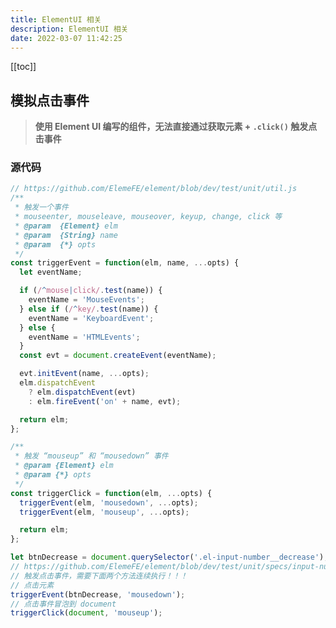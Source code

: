 ```yaml
---
title: ElementUI 相关
description: ElementUI 相关
date: 2022-03-07 11:42:25
---
```


[[toc]]

## 模拟点击事件

> **使用 Element UI 编写的组件，无法直接通过获取元素 + `.click()` 触发点击事件**


<Step
  title="尝试历程"
  :data="[
    `.click() 直接触发——失败`,
    `document.createEvent() 专业模拟——失败`,
    `<strong>阅读 Element UI 的单元测试源码——成功</strong>`
  ]"
/>

### 源代码

```js
// https://github.com/ElemeFE/element/blob/dev/test/unit/util.js
/**
 * 触发一个事件
 * mouseenter, mouseleave, mouseover, keyup, change, click 等
 * @param  {Element} elm
 * @param  {String} name
 * @param  {*} opts
 */
const triggerEvent = function(elm, name, ...opts) {
  let eventName;

  if (/^mouse|click/.test(name)) {
    eventName = 'MouseEvents';
  } else if (/^key/.test(name)) {
    eventName = 'KeyboardEvent';
  } else {
    eventName = 'HTMLEvents';
  }
  const evt = document.createEvent(eventName);

  evt.initEvent(name, ...opts);
  elm.dispatchEvent
    ? elm.dispatchEvent(evt)
    : elm.fireEvent('on' + name, evt);

  return elm;
};

/**
 * 触发 “mouseup” 和 “mousedown” 事件
 * @param {Element} elm
 * @param {*} opts
 */
const triggerClick = function(elm, ...opts) {
  triggerEvent(elm, 'mousedown', ...opts);
  triggerEvent(elm, 'mouseup', ...opts);

  return elm;
};

let btnDecrease = document.querySelector('.el-input-number__decrease');
// https://github.com/ElemeFE/element/blob/dev/test/unit/specs/input-number.spec.js#L128
// 触发点击事件，需要下面两个方法连续执行！！！
// 点击元素
triggerEvent(btnDecrease, 'mousedown');
// 点击事件冒泡到 document
triggerClick(document, 'mouseup');
```